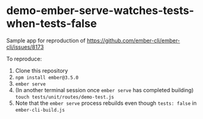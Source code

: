 # demo-ember-serve-watches-tests-when-tests-false

Sample app for reproduction of https://github.com/ember-cli/ember-cli/issues/8173

To reproduce:
1. Clone this repository
2. `npm install ember@3.5.0`
3. `ember serve`
4. (In another terminal session once `ember serve` has completed building) `touch tests/unit/routes/demo-test.js`
5. Note that the `ember serve` process rebuilds even though `tests: false` in `ember-cli-build.js`

